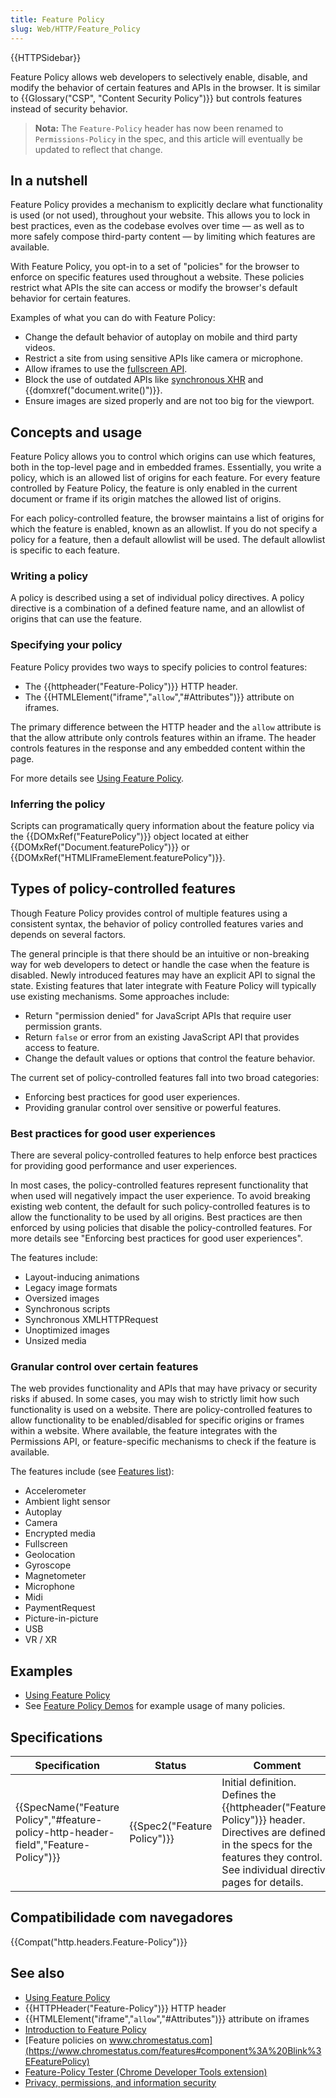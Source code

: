 ```yaml
---
title: Feature Policy
slug: Web/HTTP/Feature_Policy
---
```


{{HTTPSidebar}}

Feature Policy allows web developers to selectively enable, disable, and modify the behavior of certain features and APIs in the browser. It is similar to {{Glossary("CSP", "Content Security Policy")}} but controls features instead of security behavior.

> **Nota:** The `Feature-Policy` header has now been renamed to `Permissions-Policy` in the spec, and this article will eventually be updated to reflect that change.

## In a nutshell

Feature Policy provides a mechanism to explicitly declare what functionality is used (or not used), throughout your website. This allows you to lock in best practices, even as the codebase evolves over time — as well as to more safely compose third-party content — by limiting which features are available.

With Feature Policy, you opt-in to a set of "policies" for the browser to enforce on specific features used throughout a website. These policies restrict what APIs the site can access or modify the browser's default behavior for certain features.

Examples of what you can do with Feature Policy:

- Change the default behavior of autoplay on mobile and third party videos.
- Restrict a site from using sensitive APIs like camera or microphone.
- Allow iframes to use the [fullscreen API](/pt-BR/docs/Web/API/Fullscreen_API).
- Block the use of outdated APIs like [synchronous XHR](/pt-BR/docs/Web/API/XMLHttpRequest/Using_XMLHttpRequest) and {{domxref("document.write()")}}.
- Ensure images are sized properly and are not too big for the viewport.

## Concepts and usage

Feature Policy allows you to control which origins can use which features, both in the top-level page and in embedded frames. Essentially, you write a policy, which is an allowed list of origins for each feature. For every feature controlled by Feature Policy, the feature is only enabled in the current document or frame if its origin matches the allowed list of origins.

For each policy-controlled feature, the browser maintains a list of origins for which the feature is enabled, known as an allowlist. If you do not specify a policy for a feature, then a default allowlist will be used. The default allowlist is specific to each feature.

### Writing a policy

A policy is described using a set of individual policy directives. A policy directive is a combination of a defined feature name, and an allowlist of origins that can use the feature.

### Specifying your policy

Feature Policy provides two ways to specify policies to control features:

- The {{httpheader("Feature-Policy")}} HTTP header.
- The {{HTMLElement("iframe","<code>allow</code>","#Attributes")}} attribute on iframes.

The primary difference between the HTTP header and the `allow` attribute is that the allow attribute only controls features within an iframe. The header controls features in the response and any embedded content within the page.

For more details see [Using Feature Policy](/pt-BR/docs/Web/HTTP/Feature_Policy/Using_Feature_Policy).

### Inferring the policy

Scripts can programatically query information about the feature policy via the {{DOMxRef("FeaturePolicy")}} object located at either {{DOMxRef("Document.featurePolicy")}} or {{DOMxRef("HTMLIFrameElement.featurePolicy")}}.

## Types of policy-controlled features

Though Feature Policy provides control of multiple features using a consistent syntax, the behavior of policy controlled features varies and depends on several factors.

The general principle is that there should be an intuitive or non-breaking way for web developers to detect or handle the case when the feature is disabled. Newly introduced features may have an explicit API to signal the state. Existing features that later integrate with Feature Policy will typically use existing mechanisms. Some approaches include:

- Return "permission denied" for JavaScript APIs that require user permission grants.
- Return `false` or error from an existing JavaScript API that provides access to feature.
- Change the default values or options that control the feature behavior.

The current set of policy-controlled features fall into two broad categories:

- Enforcing best practices for good user experiences.
- Providing granular control over sensitive or powerful features.

### Best practices for good user experiences

There are several policy-controlled features to help enforce best practices for providing good performance and user experiences.

In most cases, the policy-controlled features represent functionality that when used will negatively impact the user experience. To avoid breaking existing web content, the default for such policy-controlled features is to allow the functionality to be used by all origins. Best practices are then enforced by using policies that disable the policy-controlled features. For more details see "Enforcing best practices for good user experiences".

The features include:

- Layout-inducing animations
- Legacy image formats
- Oversized images
- Synchronous scripts
- Synchronous XMLHTTPRequest
- Unoptimized images
- Unsized media

### Granular control over certain features

The web provides functionality and APIs that may have privacy or security risks if abused. In some cases, you may wish to strictly limit how such functionality is used on a website. There are policy-controlled features to allow functionality to be enabled/disabled for specific origins or frames within a website. Where available, the feature integrates with the Permissions API, or feature-specific mechanisms to check if the feature is available.

The features include (see [Features list](/pt-BR/docs/Web/HTTP/Headers/Feature-Policy#Directives)):

- Accelerometer
- Ambient light sensor
- Autoplay
- Camera
- Encrypted media
- Fullscreen
- Geolocation
- Gyroscope
- Magnetometer
- Microphone
- Midi
- PaymentRequest
- Picture-in-picture
- USB
- VR / XR

## Examples

- [Using Feature Policy](/pt-BR/docs/Web/HTTP/Feature_Policy/Using_Feature_Policy)
- See [Feature Policy Demos](http://feature-policy-demos.appspot.com/) for example usage of many policies.

## Specifications

| Specification                                                                                                    | Status                               | Comment                                                                                                                                                                                             |
| ---------------------------------------------------------------------------------------------------------------- | ------------------------------------ | --------------------------------------------------------------------------------------------------------------------------------------------------------------------------------------------------- |
| {{SpecName("Feature Policy","#feature-policy-http-header-field","Feature-Policy")}} | {{Spec2("Feature Policy")}} | Initial definition. Defines the {{httpheader("Feature-Policy")}} header. Directives are defined in the specs for the features they control. See individual directive pages for details. |

## Compatibilidade com navegadores

{{Compat("http.headers.Feature-Policy")}}

## See also

- [Using Feature Policy](/pt-BR/docs/Web/HTTP/Feature_Policy/Using_Feature_Policy)
- {{HTTPHeader("Feature-Policy")}} HTTP header
- {{HTMLElement("iframe","<code>allow</code>","#Attributes")}} attribute on iframes
- [Introduction to Feature Policy](https://developers.google.com/web/updates/2018/06/feature-policy)
- [Feature policies on www.chromestatus.com](https://www.chromestatus.com/features#component%3A%20Blink%3EFeaturePolicy)
- [Feature-Policy Tester (Chrome Developer Tools extension)](https://chrome.google.com/webstore/detail/feature-policy-tester-dev/pchamnkhkeokbpahnocjaeednpbpacop)
- [Privacy, permissions, and information security](/pt-BR/docs/Web/Privacy)
